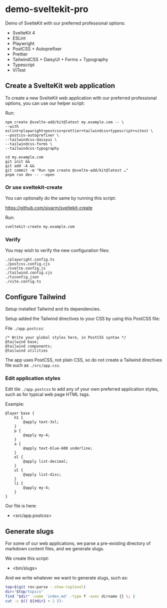 # demo-sveltekit-pro

Demo of SvelteKit with our preferred professional options:

* SvelteKit 4
* ESLint
* Playwright
* PostCSS + Autoprefixer
* Prettier
* TailwindCSS + DaisyUI + Forms + Typography
* Typescript
* ViTest


## Create a SvelteKit web application

To create a new SvelteKit web application with our preferred professional options, you can use our helper script:

Run:
```
npm create @svelte-add/kit@latest my.example.com -- \
--with eslint+playwright+postcss+prettier+tailwindcss+typescript+vitest \
--postcss-autoprefixer \
--tailwindcss-daisyui \
--tailwindcss-forms \
--tailwindcss-typography

cd my.example.com
git init && 
git add -A && 
git commit -m "Run npm create @svelte-add/kit@latest …"
pnpm run dev -- --open
```

### Or use sveltekit-create

You can optionally do the same by running this script:

<https://github.com/sixarm/sveltekit-create>

Run:

```sh
sveltekit-create my.example.com
```

### Verify

You may wish to verify the new configuration files:

```
./playwright.config.ts
./postcss.config.cjs
./svelte.config.js
./tailwind.config.cjs
./tsconfig.json
./vite.config.ts
```


## Configure Tailwind

Setup installed Tailwind and its dependencies.

Setup added the Tailwind directives to your CSS by using this PostCSS file:

File `./app.postcss`:

```postcss
/* Write your global styles here, in PostCSS syntax */
@tailwind base;
@tailwind components;
@tailwind utilities
```

The app uses PostCSS, not plain CSS, so do not create a Tailwind directives file such as `./src/app.css`.


### Edit application styles

Edit tile `./app.postcss` to add any of your own preferred application styles, such as for typical web page HTML tags.

Example:

```postcss
@layer base {
    h1 {
        @apply text-3xl;
    }
    p {
        @apply my-4;
    }
    a {
        @apply text-blue-600 underline;
    }
    ol {
        @apply list-decimal;
    }
    ul {
        @apply list-disc;
    }
    li {
        @apply my-4;
    }
}
```

Our file is here:

* <src/app.postcss>


## Generate slugs

For some of our web applications, we parse a pre-existing directory of markdown content files, and we generate slugs.

We create this script:

* <bin/slugs>

And we write whatever we want to generate slugs, such as:

```sh
top=$(git rev-parse --show-toplevel)
dir="$top/topics"
find "$dir" -name 'index.md' -type f -exec dirname {} \; | 
cut -c $(( ${#dir} + 2 ))-
```
